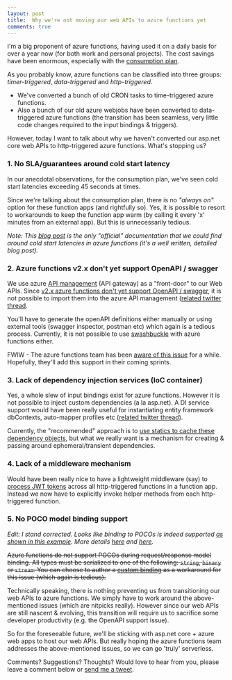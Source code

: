 ```yaml
---
layout: post
title:  Why we're not moving our web APIs to azure functions yet
comments: true
---
```

I'm a big proponent of azure functions, having used it on a daily basis for over a year now (for both work and personal projects). The cost savings have been enormous, especially with the [consumption plan](https://docs.microsoft.com/en-in/azure/azure-functions/functions-scale#consumption-plan).

As you probably know, azure functions can be classified into three groups: _timer-triggered_, _data-triggered_ and _http-triggered_. 
* We've converted a bunch of old CRON tasks to time-triggered azure functions. 
* Also a bunch of our old azure webjobs have been converted to data-triggered azure functions (the transition has been seamless, very little code changes required to the input bindings & triggers). 

However, today I want to talk about why we haven't converted our asp.net core web APIs to http-triggered azure functions. What's stopping us?

### 1. No SLA/guarantees around cold start latency

In our anecdotal observations, for the consumption plan, we've seen cold start latencies exceeding 45 seconds at times. 

Since we're talking about the consumption plan, there is no _"always on"_ option for these function apps (and rightfully so). Yes, it is possible to resort to workarounds to keep the function app warm (by calling it every 'x' minutes from an external app). But this is unnecessarily tedious. 

_Note: This [blog post](https://blogs.msdn.microsoft.com/appserviceteam/2018/02/07/understanding-serverless-cold-start/) is the only "official" documentation that we could find around cold start latencies in azure functions (it's a well written, detailed blog post)._

### 2. Azure functions v2.x don't yet support OpenAPI / swagger

We use azure [API management](https://docs.microsoft.com/en-in/azure/api-management/) (API gateway) as a "front-door" to our Web APIs. Since 
[v2.x azure functions don't yet support OpenAPI / swagger](https://docs.microsoft.com/en-us/azure/azure-functions/functions-openapi-definition#set-the-functions-runtime-version), it is not possible to import them into the azure API management ([related twitter thread](https://twitter.com/MithunShanbhag/status/1025052593221820417).

You'll have to generate the openAPI definitions either manually or using external tools (swagger inspector, postman etc) which again is a tedious process. Currently, it is not possible to use [swashbuckle](https://github.com/domaindrivendev/Swashbuckle) with azure functions either.

FWIW - The azure functions team has been [aware of this issue](https://github.com/Azure/azure-functions-host/issues/2874) for a while. Hopefully, they'll add this support in their coming sprints.

### 3. Lack of dependency injection services (IoC container)

Yes, a whole slew of input bindings exist for azure functions. However it is not possible to inject custom dependencies (a la asp.net). A DI service support would have been really useful for instantiating entity framework dbContexts, auto-mapper profiles etc ([related twitter thread](https://twitter.com/MithunShanbhag/status/1014808563196166144)). 

Currently, the "recommended" approach is to [use statics to cache these dependency objects](https://docs.microsoft.com/en-us/azure/azure-functions/manage-connections), but what we really want is a mechanism for creating & passing around ephemeral/transient dependencies.

### 4. Lack of a middleware mechanism

Would have been really nice to have a lightweight middleware (say) to [process JWT tokens](https://docs.microsoft.com/en-us/dotnet/api/microsoft.aspnetcore.authentication.jwtbearer?view=aspnetcore-2.2) across all http-triggered functions in a function app. Instead we now have to explicitly invoke helper methods from each http-triggered function. 

### 5. No POCO model binding support

_Edit: I stand corrected. Looks like binding to POCOs is indeed supported [as shown in this example](https://github.com/Azure-Samples/functions-dotnet-codercards/blob/master/CoderCards/CardGenerator.cs#L47). More details [here](https://github.com/Azure/Azure-Functions/issues/397) and [here](https://github.com/Azure/Azure-Functions/issues/401)._

~~Azure functions do not support POCOs during request/response model binding. All types must be serialized to one of the following: `string`, `binary` or `stream`. You can choose to author a [custom binding](https://github.com/Azure/azure-webjobs-sdk/wiki/Creating-custom-input-and-output-bindings) as a workaround for this issue (which again is tedious).~~

Technically speaking, there is nothing preventing us from transitioning our web APIs to azure functions. We simply have to work around the above-mentioned issues (which are nitpicks really). However since our web APIs are still nascent & evolving, this transition will require us to sacrifice some developer productivity (e.g. the OpenAPI support issue).

So for the foreseeable future, we'll be sticking with asp.net core + azure web apps to host our web APIs. But really hoping the azure functions team addresses the above-mentioned issues, so we can go 'truly' serverless.

Comments? Suggestions? Thoughts? Would love to hear from you, please leave a comment below or [send me a tweet]({{site.author.twitter}}).